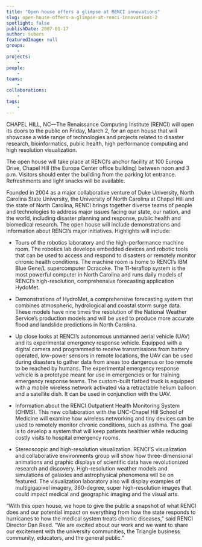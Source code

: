 ```yaml
---
title: "Open house offers a glimpse at RENCI innovations"
slug: open-house-offers-a-glimpse-at-renci-innovations-2
spotlight: false
publishDate: 2007-01-17
author: subers
featuredImage: null
groups:
    - 
projects:
    - 
people:
    - 
teams: 
    - 
collaborations:
    - 
tags:
    - 
---
```

CHAPEL HILL, NC—The Renaissance Computing Institute (RENCI) will open its doors to the public on Friday, March 2, for an open house that will showcase a wide range of technologies and projects related to disaster research, bioinformatics, public health, high performance computing and high resolution visualization.<!--more-->

The open house will take place at RENCI’s anchor facility at 100 Europa Drive, Chapel Hill (the Europa Center office building) between noon and 3 p.m. Visitors should enter the building from the parking lot entrance. Refreshments and light snacks will be available.

Founded in 2004 as a major collaborative venture of Duke University, North Carolina State University, the University of North Carolina at Chapel Hill and the state of North Carolina, RENCI brings together diverse teams of people and technologies to address major issues facing our state, our nation, and the world, including disaster planning and response, public health and biomedical research. The open house will include demonstrations and information about RENCI’s major initiatives. Highlights will include:
<ul type="disc">
 	<li>Tours of the robotics laboratory and the high-performance machine room. The robotics lab develops embedded devices and robotic tools that can be used to access and respond to disasters or remotely monitor chronic health conditions. The machine room is home to RENCI’s IBM Blue Gene/L supercomputer Ocracoke. The 11-teraflop system is the most powerful computer in North Carolina and runs daily models of RENCI’s high-resolution, comprehensive forecasting application HydoMet.</li>
</ul>
<ul type="disc">
 	<li>Demonstrations of HydroMet, a comprehensive forecasting system that combines atmospheric, hydrological and coastal storm surge data. These models have nine times the resolution of the National Weather Service’s production models and will be used to produce more accurate flood and landslide predictions in North Carolina.</li>
</ul>
<ul type="disc">
 	<li>Up close looks at RENCI’s autonomous unmanned aerial vehicle (UAV) and its experimental emergency response vehicle. Equipped with a digital camera and programmed to receive transmissions from battery operated, low-power sensors in remote locations, the UAV can be used during disasters to gather data from areas too dangerous or too remote to be reached by humans. The experimental emergency response vehicle is a prototype meant for use in emergencies or for training emergency response teams. The custom-built flatbed truck is equipped with a mobile wireless network activated via a retractable helium balloon and a satellite dish. It can be used in conjunction with the UAV.</li>
</ul>
<ul type="disc">
 	<li>Information about the RENCI Outpatient Health Monitoring System (OHMS). This new collaboration with the UNC-Chapel Hill School of Medicine will examine how wireless networking and tiny devices can be used to remotely monitor chronic conditions, such as asthma. The goal is to develop a system that will keep patients healthier while reducing costly visits to hospital emergency rooms.</li>
</ul>
<ul type="disc">
 	<li>Stereoscopic and high-resolution visualization. RENCI’S visualization and collaborative environments group will show how three-dimensional animations and graphic displays of scientific data have revolutionized research and discovery. High-resolution weather models and simulations of galaxies and astrophysical phenomena will be on featured. The visualization laboratory also will display examples of multigigapixel imagery, 360-degree, super high-resolution images that could impact medical and geographic imaging and the visual arts.</li>
</ul>
“With this open house, we hope to give the public a snapshot of what RENCI does and our potential impact on everything from how the state responds to hurricanes to how the medical system treats chronic diseases,” said RENCI Director Dan Reed. “We are excited about our work and we want to share our excitement with the university communities, the Triangle business community, educators, and the general public.”
